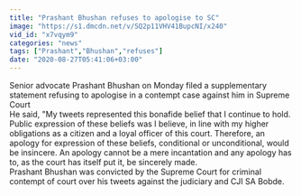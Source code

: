 ```yaml
---
title: "Prashant Bhushan refuses to apologise to SC"
image: "https://s1.dmcdn.net/v/SQ2p11VHV41BupcNI/x240"
vid_id: "x7vqym9"
categories: "news"
tags: ["Prashant","Bhushan","refuses"]
date: "2020-08-27T05:41:06+03:00"
---
```

Senior advocate Prashant Bhushan on Monday filed a supplementary statement refusing to apologise in a contempt case against him in Supreme Court   <br>He said, &quot;My tweets represented this bonafide belief that I continue to hold. Public expression of these beliefs was I believe, in line with my higher obligations as a citizen and a loyal officer of this court. Therefore, an apology for expression of these beliefs, conditional or unconditional, would be insincere. An apology cannot be a mere incantation and any apology has to, as the court has itself put it, be sincerely made.   <br>Prashant Bhushan was convicted by the Supreme Court for criminal contempt of court over his tweets against the judiciary and CJI SA Bobde.

